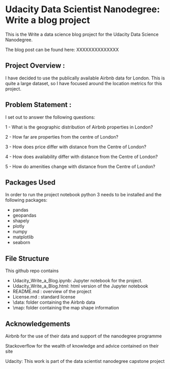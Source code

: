 # Udacity Data Scientist Nanodegree: Write a blog project
This is the Write a data science blog project for the Udacity Data Science Nanodegree.

The blog post can be found here: XXXXXXXXXXXXXX

## Project Overview :
I have decided to use the publically available Airbnb data for London. This is quite a large dataset, so I have focused around the location metrics for this project.

## Problem Statement :
I set out to answer the following questions:

1 - What is the geographic distribution of Airbnb properties in London?

2 - How far are properties from the centre of London?
 
3 - How does price differ with distance from the Centre of London?

4 - How does availability differ with distance from the Centre of London?

5 - How do amenities change with distance from the Centre of London?


## Packages Used
In order to run the project notebook python 3 needs to be installed and the following packages:

- pandas
- geopandas
- shapely
- plotly
- numpy
- matplotlib
- seaborn

## File Structure

This github repo contains
- Udacity_Write_a_Blog.ipynb: Jupyter notebook for the project.
- Udacity_Write_a_Blog.html: html version of the Jupyter notebook
- README.md : overview of the project
- License.md : standard license
- \data: folder containing the Airbnb data
- \map: folder containing the map shape information




## Acknowledgements
Airbnb for the use of their data and support of the nanodegree programme

Stackoverflow for the wealth of knowledge and advice contained on their site

Udacity: This work is part of the data scientist nanodegree capstone project



